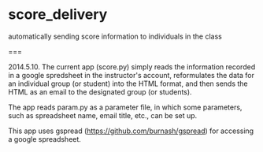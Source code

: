 score_delivery
==============

automatically sending score information to individuals in the class

===

2014.5.10.
The current app (score.py) simply reads the information recorded in a google spredsheet in the instructor's account, 
reformulates the data for an individual group (or student) into the HTML format, and then sends the HTML
as an email to the designated group (or students).

The app reads param.py as a parameter file, in which some parameters, such as spreadsheet name, email title, etc., 
can be set up.

This app uses gspread (https://github.com/burnash/gspread) for accessing a google spreadsheet.
